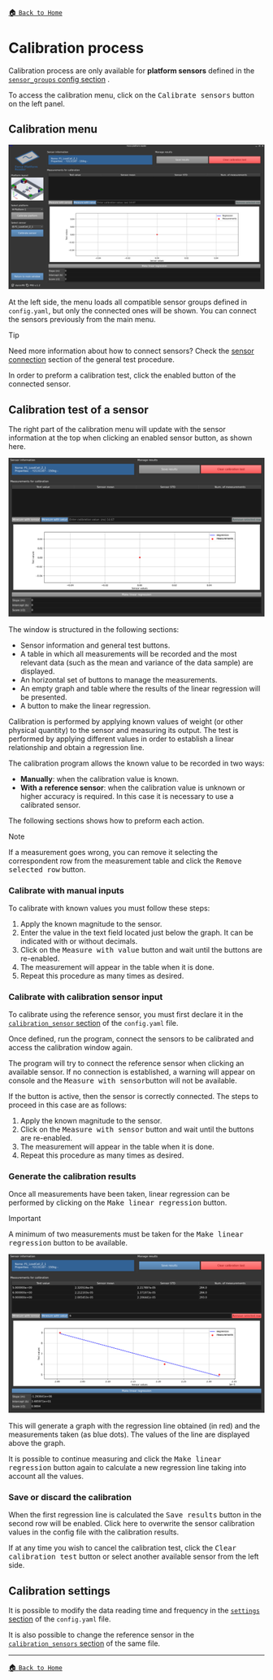 [:house: `Back to Home`](../home.md)

# Calibration process

Calibration process are only available for **platform sensors** defined in the [`sensor_groups` config section](../setup/config_file.md#sensor-groups-section) .

To access the calibration menu, click on the <kbd>Calibrate sensors</kbd> button on the left panel.

## Calibration menu

![Calibration UI](../images/calibrationUI_default.png)

At the left side, the menu loads all compatible sensor groups defined in `config.yaml`, but only the connected ones will be shown. You can connect the sensors previously from the main menu.

> [!TIP]
> Need more information about how to connect sensors? Check the [sensor connection](general_test.md#sensor-connection) section of the general test procedure.

In order to preform a calibration test, click the enabled button of the connected sensor.

## Calibration test of a sensor

The right part of the calibration menu will update with the sensor information at the top when clicking an enabled sensor button, as shown here.

![Calibration UI panel](../images/calibrationUI_panel.png)

The window is structured in the following sections:
- Sensor information and general test buttons.
- A table in which all measurements will be recorded and the most relevant data (such as the mean and variance of the data sample) are displayed.
- An horizontal set of buttons to manage the measurements.
- An empty graph and table where the results of the linear regression will be presented.
- A button to make the linear regression.

Calibration is performed by applying known values of weight (or other physical quantity) to the sensor and measuring its output. The test is performed by applying different values in order to establish a linear relationship and obtain a regression line.

The calibration program allows the known value to be recorded in two ways:
- **Manually**: when the calibration value is known.
- **With a reference sensor**: when the calibration value is unknown or higher accuracy is required. In this case it is necessary to use a calibrated sensor.

The following sections shows how to preform each action.

> [!NOTE]
> If a measurement goes wrong, you can remove it selecting the correspondent row from the measurement table and click the <kbd>Remove selected row</kbd> button.

### Calibrate with manual inputs

To calibrate with known values you must follow these steps:

1. Apply the known magnitude to the sensor.
2. Enter the value in the text field located just below the graph. It can be indicated with or without decimals.
3. Click on the <kbd>Measure with value</kbd> button and wait until the buttons are re-enabled.
4. The measurement will appear in the table when it is done.
5. Repeat this procedure as many times as desired.

### Calibrate with calibration sensor input

To calibrate using the reference sensor, you must first declare it in the [`calibration_sensor` section](../setup/config_file.md#calibration-sensor) of the `config.yaml` file. 

Once defined, run the program, connect the sensors to be calibrated and access the calibration window again.

The program will try to connect the reference sensor when clicking an available sensor. If no connection is established, a warning will appear on console and the <kbd>Measure with sensor</kbd>button will not be available.

If the button is active, then the sensor is correctly connected. The steps to proceed in this case are as follows:
1. Apply the known magnitude to the sensor.
2. Click on the <kbd>Measure with sensor</kbd> button and wait until the buttons are re-enabled.
3. The measurement will appear in the table when it is done.
4. Repeat this procedure as many times as desired.

### Generate the calibration results
Once all measurements have been taken, linear regression can be performed by clicking on the <kbd>Make linear regression</kbd> button.

> [!IMPORTANT]
> A minimum of two measurements must be taken for the <kbd>Make linear regression</kbd> button to be available.

![Calibration UI results](../images/calibrationUI_results.png)

This will generate a graph with the regression line obtained (in red) and the measurements taken (as blue dots). The values of the line are displayed above the graph.

It is possible to continue measuring and click the <kbd>Make linear regression</kbd> button again to calculate a new regression line taking into account all the values.

### Save or discard the calibration
When the first regression line is calculated the <kbd>Save results</kbd> button in the second row will be enabled. Click here to overwrite the sensor calibration values in the config file with the calibration results.

If at any time you wish to cancel the calibration test, click the <kbd>Clear calibration test</kbd> button or select another available sensor from the left side.

## Calibration settings
It is possible to modify the data reading time and frequency in the [`settings` section](../setup/config_file.md#settings-section) of the `config.yaml` file.

It is also possible to change the reference sensor in the [`calibration_sensors` section](../setup/config_file.md#calibration-sensors-section) of the same file.

---

[:house: `Back to Home`](../home.md)